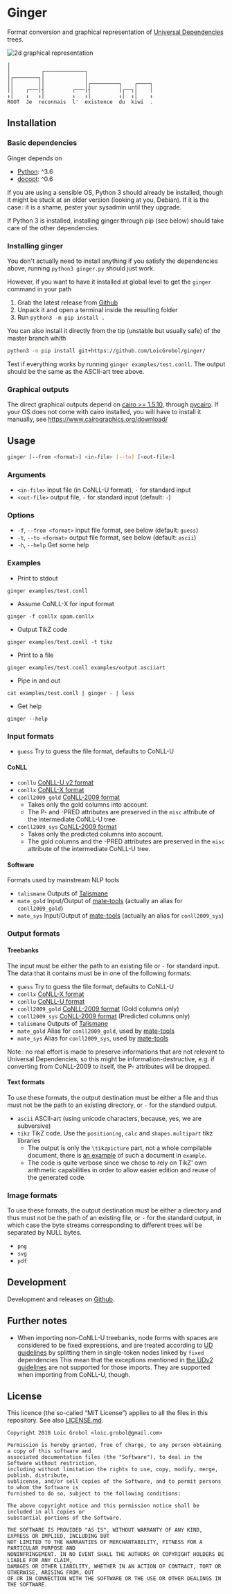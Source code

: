 Ginger
======

Format conversion and graphical representation of [Universal Dependencies](http://universaldependencies.org) trees.

![2d graphical representation](doc/tree.png)

```
│
│          ┌─────────────┐
│┌────────┐│             │
││        ││             │┌─────────┐    ┌────┐
││    ┌───│┤         ┌───│┤         │┌──┐│    │
↓│    ↓   ↓│         ↓   ↓│         ↓│  ↓│    ↓
ROOT  Je  reconnais  l'  existence  du  kiwi  .
```

## Installation
### Basic dependencies
Ginger depends on

  - [Python](https://www.python.org/): ^3.6
  - [docopt](http://docopt.org/): ^0.6

If you are using a sensible OS, Python 3 should already be installed, though it might be stuck at an older version (looking at you, Debian).
If it is the case : it is a shame, pester your sysadmin until they upgrade.

If Python 3 is installed, installing ginger through pip (see below) should take care of the other dependencies.

### Installing ginger
You don't actually need to install anything if you satisfy the dependencies above, running `python3 ginger.py` should just work.

However, if you want to have it installed at global level to get the `ginger` command in your path

  1. Grab the latest release from [Github](https://github.com/LoicGrobol/ginger/releases/latest)
  2. Unpack it and open a terminal inside the resulting folder
  3. Run `python3 -m pip install .`

You can also install it directly from the tip (unstable but usually safe) of the master branch whith
```bash
python3 -m pip install git+https://github.com/LoicGrobol/ginger/
```

Test if everything works by running `ginger examples/test.conll`.
The output should be the same as the ASCII-art tree above.

### Graphical outputs
The direct graphical outputs depend on [cairo >= 1.5.10](https://www.cairographics.org/), through
[pycairo](https://github.com/pygobject/pycairo).
If your OS does not come with cairo installed, you will have to install it manually, see <https://www.cairographics.org/download/>

## Usage
```bash
ginger [--from <format>] <in-file> [--to] [<out-file>]
```

### Arguments
  - `<in-file>`   input file (in CoNLL-U format), `-` for standard input
  - `<out-file>`  output file, `-` for standard input (default: `-`)

### Options
  - `-f`, `--from <format>` input file format, see below (default: `guess`)
  - `-t`, `--to <format>`   output file format, see below (default: `ascii`)
  - `-h`, `--help` Get some help

### Examples
  - Print to stdout
  ```
  ginger examples/test.conll
  ```
  - Assume CoNLL-X for input format
  ```
  ginger -f conllx spam.conllx
  ```
  - Output TikZ code
  ```
  ginger examples/test.conll -t tikz
  ```
  - Print to a file
  ```
  ginger examples/test.conll examples/output.asciiart
  ```
  - Pipe in and out
  ```
  cat examples/test.conll | ginger - | less
  ```
  - Get help
  ```
  ginger --help
  ```

### Input formats
  - `guess` Try to guess the file format, defaults to CoNLL-U

#### CoNLL
  - `conllu` [CoNLL-U v2 format](http://universaldependencies.org/format.html)
  - `conllx` [CoNLL-X format](https://web.archive.org/web/20160814191537/http://ilk.uvt.nl:80/conll/)
  - `conll2009_gold`  [CoNLL-2009 format](http://ufal.mff.cuni.cz/conll2009-st/task-description.html)
    - Takes only the gold columns into account.
    - The P- and -PRED attributes are preserved in the `misc` attribute of the
      intermediate CoNLL-U tree.
  - `conll2009_sys`  [CoNLL-2009 format](http://ufal.mff.cuni.cz/conll2009-st/task-description.html)
    - Takes only the predicted columns into account.
    - The gold columns and the -PRED attributes are preserved in the `misc` attribute of the
      intermediate CoNLL-U tree.

#### Software
Formats used by mainstream NLP tools

  - `talismane`  Outputs of [Talismane](http://redac.univ-tlse2.fr/applications/talismane/talismane_en.html)
  - `mate_gold` Input/Output of [mate-tools](http://www.ims.uni-stuttgart.de/forschung/ressourcen/werkzeuge/matetools.en.html) (actually an alias for `conll2009_gold`)
  - `mate_sys` Input/Output of [mate-tools](http://www.ims.uni-stuttgart.de/forschung/ressourcen/werkzeuge/matetools.en.html) (actually an alias for `conll2009_sys`)

### Output formats
#### Treebanks
The input must be either the path to an existing file or `-` for standard input. The data that
it contains must be in one of the following formats:

  - `guess`           Try to guess the file format, defaults to CoNLL-U
  - `conllx`          [CoNLL-X format][2]
  - `conllu`          [CoNLL-U format][3]
  - `conll2009_gold`  [CoNLL-2009 format][4] (Gold columns only)
  - `conll2009_sys`   [CoNLL-2009 format][4] (Predicted columns only)
  - `talismane`       Outputs of [Talismane][5]
  - `mate_gold`       Alias for `conll2009_gold`, used by [mate-tools][1]
  - `mate_sys`        Alias for `conll2009_sys`, used by [mate-tools][1]


Note : no real effort is made to preserve informations that are not relevant to Universal
Dependencies, so this might be information-destructive, e.g. if converting from CoNLL-2009 to
itself, the P- attributes will be dropped.

#### Text formats
To use these formats, the output destination must be either a file and thus must not be the path to
an existing directory, or `-` for the standard output.

  - `ascii`  ASCII-art (using unicode characters, because, yes, we are subversive)
  - `tikz`   TikZ code. Use the `positioning`, `calc` and `shapes.multipart` tikz libraries
    - The output is only the `\tikzpicture` part, not a whole compilable document, there is
    [an example](examples/tree.tex) of such a document in `example`.
    - The code is quite verbose since we chose to rely on TikZ' own arithmetic capabilities in
    order to allow easier edition and reuse of the generated code.

### Image formats
To use these formats, the output destination must be either a directory and thus must not be the
path of an existing file, or `-` for the standard output, in which case the byte streams
corresponding to different trees will be separated by NULL bytes.

  - `png`
  - `svg`
  - `pdf`


[1]: http://www.ims.uni-stuttgart.de/forschung/ressourcen/werkzeuge/matetools.en.html
[2]: https://web.archive.org/web/20160814191537/http://ilk.uvt.nl:80/conll/
[3]: http://universaldependencies.org/format.html
[4]: http://ufal.mff.cuni.cz/conll2009-st/task-description.html
[5]: http://redac.univ-tlse2.fr/applications/talismane/talismane_en.html
[6]: http://universaldependencies.org

## Development
Development and releases on [Github](https://github.com/loic-grobol/ginger).

## Further notes
  - When importing non-CoNLL-U treebanks, node forms with spaces are considered to be fixed expressions, and are treated according to [UD guidelines](http://universaldependencies.org/u/dep/fixed.html) by splitting them in single-token nodes linked by `fixed` dependencies
    This mean that the exceptions mentioned in [the UDv2 guidelines](http://universaldependencies.org/v2/segmentation.html) are not supported for those imports.
    They are supported when importing from CoNLL-U, though.


## License
This licence (the so-called “MIT License”) applies to all the files in this repository.
See also [LICENSE.md](LICENSE.md).

```
Copyright 2018 Loïc Grobol <loic.grobol@gmail.com>

Permission is hereby granted, free of charge, to any person obtaining a copy of this software and
associated documentation files (the "Software"), to deal in the Software without restriction,
including without limitation the rights to use, copy, modify, merge, publish, distribute,
sublicense, and/or sell copies of the Software, and to permit persons to whom the Software is
furnished to do so, subject to the following conditions:

The above copyright notice and this permission notice shall be included in all copies or
substantial portions of the Software.

THE SOFTWARE IS PROVIDED "AS IS", WITHOUT WARRANTY OF ANY KIND, EXPRESS OR IMPLIED, INCLUDING BUT
NOT LIMITED TO THE WARRANTIES OF MERCHANTABILITY, FITNESS FOR A PARTICULAR PURPOSE AND
NONINFRINGEMENT. IN NO EVENT SHALL THE AUTHORS OR COPYRIGHT HOLDERS BE LIABLE FOR ANY CLAIM,
DAMAGES OR OTHER LIABILITY, WHETHER IN AN ACTION OF CONTRACT, TORT OR OTHERWISE, ARISING FROM, OUT
OF OR IN CONNECTION WITH THE SOFTWARE OR THE USE OR OTHER DEALINGS IN THE SOFTWARE.
```
